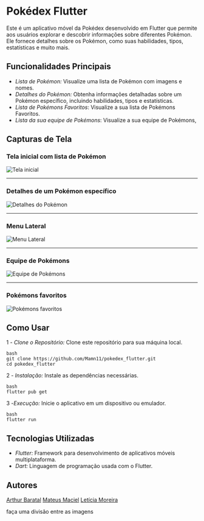 # Pokédex Flutter

Este é um aplicativo móvel da Pokédex desenvolvido em Flutter que permite aos usuários explorar e descobrir informações sobre diferentes Pokémon. Ele fornece detalhes sobre os Pokémon, como suas habilidades, tipos, estatísticas e muito mais.

## Funcionalidades Principais

- *Lista de Pokémon:* Visualize uma lista de Pokémon com imagens e nomes.
- *Detalhes do Pokémon:* Obtenha informações detalhadas sobre um Pokémon específico, incluindo habilidades, tipos e estatísticas.
- *Lista de Pokémons Favoritos*: Visualize a sua lista de Pokémons Favoritos.
- *Lista da sua equipe de Pokémons*: Visualize a sua equipe de Pokémons,
    

## Capturas de Tela

### Tela inicial com lista de Pokémon

![Tela inicial](screenshots/home.jpg)

---

### Detalhes de um Pokémon específico

![Detalhes do Pokémon](screenshots/detalhes_pokemons.png)

---

### Menu Lateral

![Menu Lateral](screenshots/menu_lateral.jpg) 

---

### Equipe de Pokémons

![Equipe de Pokémons](screenshots/equipe.jpg)

---

### Pokémons favoritos

![Pokémons favoritos](screenshots/favoritos.jpg)


## Como Usar

1 - *Clone o Repositório:* Clone este repositório para sua máquina local.

    bash
    git clone https://github.com/Mamn11/pokedex_flutter.git
    cd pokedex_flutter
    

2 - *Instalação:* Instale as dependências necessárias.

    bash
    flutter pub get
    

3 -*Execução:* Inicie o aplicativo em um dispositivo ou emulador.

    bash
    flutter run
    

## Tecnologias Utilizadas

- *Flutter:* Framework para desenvolvimento de aplicativos móveis multiplataforma.
- *Dart:* Linguagem de programação usada com o Flutter.



## Autores
[Arthur Baratal](https://github.com/arthbarata)
[Mateus Maciel](https://github.com/Mamn11)
[Letícia Moreira](https://github.com/leticiaaamoreira)


faça uma divisão entre as imagens
